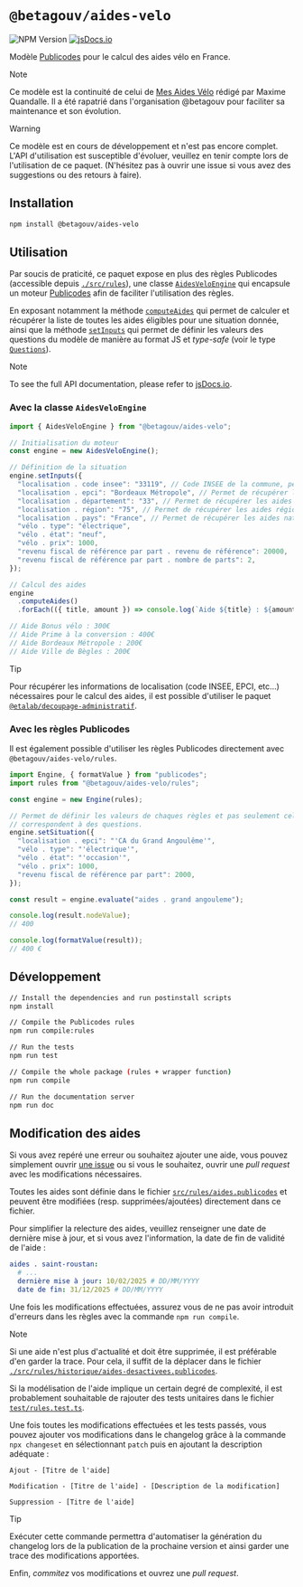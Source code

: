 # `@betagouv/aides-velo`

![NPM Version](https://img.shields.io/npm/v/%40betagouv%2Faides-velo) [![jsDocs.io](https://img.shields.io/badge/jsDocs.io-reference-blue)](https://www.jsdocs.io/package/@betagouv/aides-velo)

Modèle [Publicodes](https://publi.codes) pour le calcul des aides vélo en
France.

> [!NOTE]
> Ce modèle est la continuité de celui de [Mes Aides
> Vélo](https://mesaidesvelo.fr/) rédigé par Maxime Quandalle. Il a été
> rapatrié dans l'organisation @betagouv pour faciliter sa maintenance et son
> évolution.

> [!WARNING]
> Ce modèle est en cours de développement et n'est pas encore complet. L'API
> d'utilisation est susceptible d'évoluer, veuillez en tenir compte lors de
> l'utilisation de ce paquet. (N'hésitez pas à ouvrir une issue si vous avez
> des suggestions ou des retours à faire).

## Installation

```sh
npm install @betagouv/aides-velo
```

## Utilisation

Par soucis de praticité, ce paquet expose en plus des règles Publicodes
(accessible depuis
[`./src/rules`](https://github.com/betagouv/publicodes-aides-velo/tree/main/src/rules)),
une classe
[`AidesVeloEngine`](https://www.jsdocs.io/package/@betagouv/aides-velo#AidesVeloEngine)
qui encapsule un moteur [Publicodes](https://publi.codes) afin de faciliter
l'utilisation des règles.

En exposant notamment la méthode
[`computeAides`](https://www.jsdocs.io/package/@betagouv/aides-velo#AidesVeloEngine.computeAides)
qui permet de calculer et récupérer la liste de toutes les aides éligibles
pour une situation donnée, ainsi que la méthode
[`setInputs`](https://www.jsdocs.io/package/@betagouv/aides-velo#AidesVeloEngine.setInputs)
qui permet de définir les valeurs des questions du modèle de manière au format
JS et _type-safe_ (voir le type
[`Questions`](https://www.jsdocs.io/package/@betagouv/aides-velo#Questions)).

> [!NOTE]
> To see the full API documentation, please refer to
> [jsDocs.io](https://www.jsdocs.io/package/@betagouv/aides-velo).

### Avec la classe `AidesVeloEngine`

```typescript
import { AidesVeloEngine } from "@betagouv/aides-velo";

// Initialisation du moteur
const engine = new AidesVeloEngine();

// Définition de la situation
engine.setInputs({
  "localisation . code insee": "33119", // Code INSEE de la commune, permet de récupérer les aides communales
  "localisation . epci": "Bordeaux Métropole", // Permet de récupérer les aides intercommunales
  "localisation . département": "33", // Permet de récupérer les aides départementales
  "localisation . région": "75", // Permet de récupérer les aides régionales
  "localisation . pays": "France", // Permet de récupérer les aides nationales
  "vélo . type": "électrique",
  "vélo . état": "neuf",
  "vélo . prix": 1000,
  "revenu fiscal de référence par part . revenu de référence": 20000,
  "revenu fiscal de référence par part . nombre de parts": 2,
});

// Calcul des aides
engine
  .computeAides()
  .forEach(({ title, amount }) => console.log(`Aide ${title} : ${amount}€`));

// Aide Bonus vélo : 300€
// Aide Prime à la conversion : 400€
// Aide Bordeaux Métropole : 200€
// Aide Ville de Bègles : 200€
```

> [!TIP]
> Pour récupérer les informations de localisation (code INSEE, EPCI, etc...)
> nécessaires pour le calcul des aides, il est possible d'utiliser le paquet
> [`@etalab/decoupage-administratif`](https://github.com/datagouv/decoupage-administratif).

### Avec les règles Publicodes

Il est également possible d'utiliser les règles Publicodes directement avec
`@betagouv/aides-velo/rules`.

```typescript
import Engine, { formatValue } from "publicodes";
import rules from "@betagouv/aides-velo/rules";

const engine = new Engine(rules);

// Permet de définir les valeurs de chaques règles et pas seulement celles qui
// correspondent à des questions.
engine.setSituation({
  "localisation . epci": "'CA du Grand Angoulême'",
  "vélo . type": "'électrique'",
  "vélo . état": "'occasion'",
  "vélo . prix": 1000,
  "revenu fiscal de référence par part": 2000,
});

const result = engine.evaluate("aides . grand angouleme");

console.log(result.nodeValue);
// 400

console.log(formatValue(result));
// 400 €
```

## Développement

```sh
// Install the dependencies and run postinstall scripts
npm install

// Compile the Publicodes rules
npm run compile:rules

// Run the tests
npm run test

// Compile the whole package (rules + wrapper function)
npm run compile

// Run the documentation server
npm run doc
```

## Modification des aides

Si vous avez repéré une erreur ou souhaitez ajouter une aide, vous pouvez
simplement ouvrir [une
issue](https://github.com/betagouv/publicodes-aides-velo/issues) ou si vous le
souhaitez, ouvrir une _pull request_ avec les modifications nécessaires.

Toutes les aides sont définie dans le fichier
[`src/rules/aides.publicodes`](./src/rules/aides.publicodes) et peuvent être
modifiées (resp. supprimées/ajoutées) directement dans ce fichier.

Pour simplifier la relecture des aides, veuillez renseigner une date de
dernière mise à jour, et si vous avez l'information, la date de fin de validité
de l'aide :

```yaml
aides . saint-roustan:
  # ...
  dernière mise à jour: 10/02/2025 # DD/MM/YYYY
  date de fin: 31/12/2025 # DD/MM/YYYY
```

Une fois les modifications effectuées, assurez vous de ne pas avoir introduit
d'erreurs dans les règles avec la commande `npm run compile`.

> [!NOTE]
> Si une aide n'est plus d'actualité et doit être supprimée, il est préférable
> d'en garder la trace. Pour cela, il suffit de la déplacer dans le fichier
> [`./src/rules/historique/aides-desactivees.publicodes`](./src/rules/historique/aides-desactivees.publicodes).

Si la modélisation de l'aide implique un certain degré de complexité, il est
probablement souhaitable de rajouter des tests unitaires dans le fichier
[`test/rules.test.ts`](./test/rules.test.ts).

Une fois toutes les modifications effectuées et les tests passés, vous pouvez
ajouter vos modifications dans le changelog grâce à la commande `npx changeset` en
sélectionnant `patch` puis en ajoutant la description adéquate :

```
Ajout - [Titre de l'aide]

Modification - [Titre de l'aide] - [Description de la modification]

Suppression - [Titre de l'aide]
```

> [!TIP]
> Exécuter cette commande permettra d'automatiser la génération du changelog
> lors de la publication de la prochaine version et ainsi garder une trace des
> modifications apportées.

Enfin, _commitez_ vos modifications et ouvrez une _pull request_.
